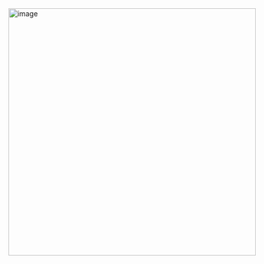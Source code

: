 <img width="490" alt="image" src="https://github.com/altaf53/Smart-Contract-Assignment/assets/20583178/4a17a009-ddfa-4bd4-ba6e-f77d1e374df6">
